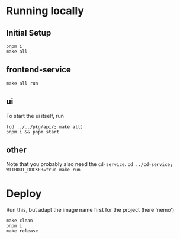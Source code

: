 # Running locally

## Initial Setup

```shell
pnpm i
make all
```

## frontend-service

`make all run`

## ui

To start the ui itself, run
```shell
(cd ../../pkg/api/; make all)
pnpm i && pnpm start
```

## other

Note that you probably also need the `cd-service`.
`cd ../cd-service; WITHOUT_DOCKER=true make run`


# Deploy

Run this, but adapt the image name first for the project (here 'nemo')
```shell
make clean
pnpm i
make release
```
